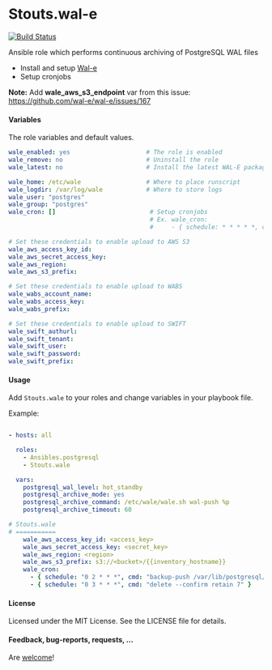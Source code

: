 Stouts.wal-e
============

[![Build Status](http://img.shields.io/travis/Stouts/Stouts.wale.svg?style=flat-square)](https://travis-ci.org/Stouts/Stouts.wale)

Ansible role which performs continuous archiving of PostgreSQL WAL files

-	Install and setup [Wal-e](https://github.com/wal-e/wal-e)
-	Setup cronjobs

**Note:** Add **wale_aws_s3_endpoint** var from this issue: https://github.com/wal-e/wal-e/issues/167

#### Variables

The role variables and default values.

```yaml
wale_enabled: yes                     # The role is enabled
wale_remove: no                       # Uninstall the role
wale_latest: no                       # Install the latest WAL-E package

wale_home: /etc/wale                  # Where to place runscript
wale_logdir: /var/log/wale            # Where to store logs
wale_user: "postgres"
wale_group: "postgres"
wale_cron: []                          # Setup cronjobs
                                       # Ex. wale_cron:
                                       #     - { schedule: * * * * *, cmd: backup-push /var/lib/postgresql/9.1/main/ }

# Set these credentials to enable upload to AWS S3
wale_aws_access_key_id:
wale_aws_secret_access_key:
wale_aws_region:
wale_aws_s3_prefix:

# Set these credentials to enable upload to WABS
wale_wabs_account_name:
wale_wabs_access_key:
wale_wabs_prefix:

# Set these credentials to enable upload to SWIFT
wale_swift_authurl:
wale_swift_tenant:
wale_swift_user:
wale_swift_password:
wale_swift_prefix:
```

#### Usage

Add `Stouts.wale` to your roles and change variables in your playbook file.

Example:

```yaml

- hosts: all

  roles:
    - Ansibles.postgresql
    - Stouts.wale

  vars:
    postgresql_wal_level: hot_standby
    postgresql_archive_mode: yes
    postgresql_archive_command: /etc/wale/wale.sh wal-push %p
    postgresql_archive_timeout: 60

# Stouts.wale
# ===========
    wale_aws_access_key_id: <access_key>
    wale_aws_secret_access_key: <secret_key>
    wale_aws_region: <region>
    wale_aws_s3_prefix: s3://<bucket>/{{inventory_hostname}}
    wale_cron:
      - { schedule: "0 2 * * *", cmd: "backup-push /var/lib/postgresql/{{postgresql_version}}/main" }
      - { schedule: "0 3 * * *", cmd: "delete --confirm retain 7" }

```

#### License

Licensed under the MIT License. See the LICENSE file for details.

#### Feedback, bug-reports, requests, ...

Are [welcome](https://github.com/Stouts/Stouts.wale/issues)!
